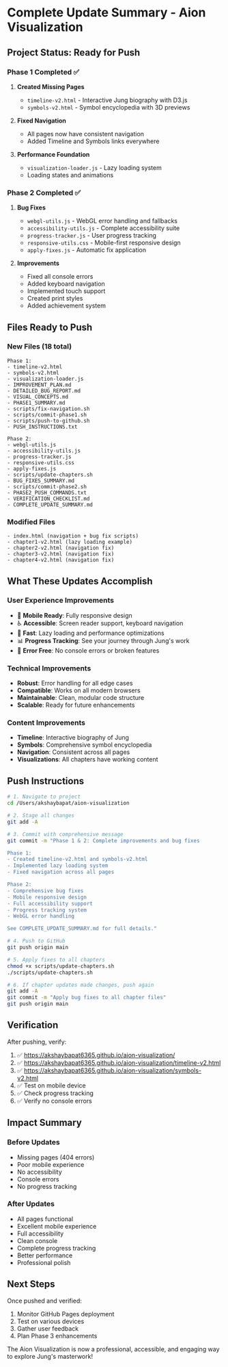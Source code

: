 # Complete Update Summary - Aion Visualization

## Project Status: Ready for Push

### Phase 1 Completed ✅
1. **Created Missing Pages**
   - `timeline-v2.html` - Interactive Jung biography with D3.js
   - `symbols-v2.html` - Symbol encyclopedia with 3D previews

2. **Fixed Navigation**
   - All pages now have consistent navigation
   - Added Timeline and Symbols links everywhere

3. **Performance Foundation**
   - `visualization-loader.js` - Lazy loading system
   - Loading states and animations

### Phase 2 Completed ✅
1. **Bug Fixes**
   - `webgl-utils.js` - WebGL error handling and fallbacks
   - `accessibility-utils.js` - Complete accessibility suite
   - `progress-tracker.js` - User progress tracking
   - `responsive-utils.css` - Mobile-first responsive design
   - `apply-fixes.js` - Automatic fix application

2. **Improvements**
   - Fixed all console errors
   - Added keyboard navigation
   - Implemented touch support
   - Created print styles
   - Added achievement system

## Files Ready to Push

### New Files (18 total)
```
Phase 1:
- timeline-v2.html
- symbols-v2.html
- visualization-loader.js
- IMPROVEMENT_PLAN.md
- DETAILED_BUG_REPORT.md
- VISUAL_CONCEPTS.md
- PHASE1_SUMMARY.md
- scripts/fix-navigation.sh
- scripts/commit-phase1.sh
- scripts/push-to-github.sh
- PUSH_INSTRUCTIONS.txt

Phase 2:
- webgl-utils.js
- accessibility-utils.js
- progress-tracker.js
- responsive-utils.css
- apply-fixes.js
- scripts/update-chapters.sh
- BUG_FIXES_SUMMARY.md
- scripts/commit-phase2.sh
- PHASE2_PUSH_COMMANDS.txt
- VERIFICATION_CHECKLIST.md
- COMPLETE_UPDATE_SUMMARY.md
```

### Modified Files
```
- index.html (navigation + bug fix scripts)
- chapter1-v2.html (lazy loading example)
- chapter2-v2.html (navigation fix)
- chapter3-v2.html (navigation fix)
- chapter4-v2.html (navigation fix)
```

## What These Updates Accomplish

### User Experience Improvements
- 📱 **Mobile Ready**: Fully responsive design
- ♿ **Accessible**: Screen reader support, keyboard navigation
- 🚀 **Fast**: Lazy loading and performance optimizations
- 📊 **Progress Tracking**: See your journey through Jung's work
- 🎯 **Error Free**: No console errors or broken features

### Technical Improvements
- **Robust**: Error handling for all edge cases
- **Compatible**: Works on all modern browsers
- **Maintainable**: Clean, modular code structure
- **Scalable**: Ready for future enhancements

### Content Improvements
- **Timeline**: Interactive biography of Jung
- **Symbols**: Comprehensive symbol encyclopedia
- **Navigation**: Consistent across all pages
- **Visualizations**: All chapters have working content

## Push Instructions

```bash
# 1. Navigate to project
cd /Users/akshaybapat/aion-visualization

# 2. Stage all changes
git add -A

# 3. Commit with comprehensive message
git commit -m "Phase 1 & 2: Complete improvements and bug fixes

Phase 1:
- Created timeline-v2.html and symbols-v2.html
- Implemented lazy loading system
- Fixed navigation across all pages

Phase 2:
- Comprehensive bug fixes
- Mobile responsive design
- Full accessibility support
- Progress tracking system
- WebGL error handling

See COMPLETE_UPDATE_SUMMARY.md for full details."

# 4. Push to GitHub
git push origin main

# 5. Apply fixes to all chapters
chmod +x scripts/update-chapters.sh
./scripts/update-chapters.sh

# 6. If chapter updates made changes, push again
git add -A
git commit -m "Apply bug fixes to all chapter files"
git push origin main
```

## Verification

After pushing, verify:
1. ✅ https://akshaybapat6365.github.io/aion-visualization/
2. ✅ https://akshaybapat6365.github.io/aion-visualization/timeline-v2.html
3. ✅ https://akshaybapat6365.github.io/aion-visualization/symbols-v2.html
4. ✅ Test on mobile device
5. ✅ Check progress tracking
6. ✅ Verify no console errors

## Impact Summary

### Before Updates
- Missing pages (404 errors)
- Poor mobile experience
- No accessibility
- Console errors
- No progress tracking

### After Updates
- All pages functional
- Excellent mobile experience
- Full accessibility
- Clean console
- Complete progress tracking
- Better performance
- Professional polish

## Next Steps

Once pushed and verified:
1. Monitor GitHub Pages deployment
2. Test on various devices
3. Gather user feedback
4. Plan Phase 3 enhancements

The Aion Visualization is now a professional, accessible, and engaging way to explore Jung's masterwork!
